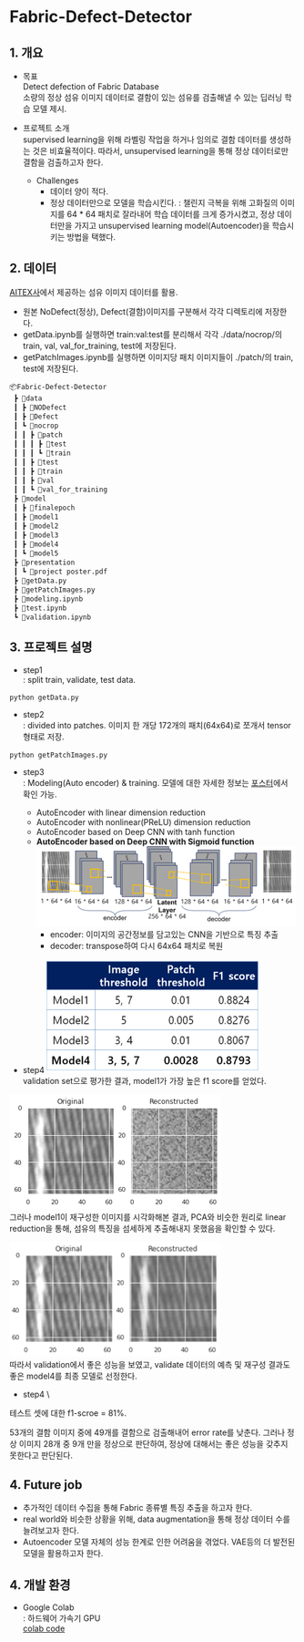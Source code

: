 # Fabric-Defect-Detector
## 1. 개요
- 목표 \
Detect defection of Fabric Database \
소량의 정상 섬유 이미지 데이터로 결함이 있는 섬유를 검출해낼 수 있는 딥러닝 학습 모델 제시.

- 프로젝트 소개 \
supervised learning을 위해 라벨링 작업을 하거나 임의로 결함 데이터를 생성하는 것은 비효율적이다. 
따라서, unsupervised learning을 통해 정상 데이터로만 결함을 검출하고자 한다.

  - Challenges
    - 데이터 양이 적다.
    - 정상 데이터만으로 모델을 학습시킨다.
  : 챌린지 극복을 위해 고화질의 이미지를 64 * 64 패치로 잘라내어 학습 데이터를 크게 증가시켰고, 정상 데이터만을 가지고 unsupervised learning model(Autoencoder)을 학습시키는 방법을 택했다.

## 2. 데이터
[AITEX사](https://www.aitex.es/afid/)에서 제공하는 섬유 이미지 데이터를 활용. 
- 원본 NoDefect(정상), Defect(결함)이미지를 구분해서 각각 디렉토리에 저장한다.
- getData.ipynb를 실행하면 train:val:test를 분리해서 각각 ./data/nocrop/의 train, val, val_for_training, test에 저장된다.
- getPatchImages.ipynb를 실행하면 이미지당 패치 이미지들이 ./patch/의 train, test에 저장된다.
```
📦Fabric-Defect-Detector
 ┣ 📂data
 ┃ ┣ 📂NODefect
 ┃ ┣ 📂Defect
 ┃ ┗ 📂nocrop
 ┃ ┃ ┣ 📂patch
 ┃ ┃ ┃ ┣ 📂test
 ┃ ┃ ┃ ┗ 📂train
 ┃ ┃ ┣ 📂test
 ┃ ┃ ┣ 📂train
 ┃ ┃ ┣ 📂val
 ┃ ┃ ┗ 📂val_for_training
 ┣ 📂model
 ┃ ┣ 📂finalepoch
 ┃ ┣ 📂model1
 ┃ ┣ 📂model2
 ┃ ┣ 📂model3
 ┃ ┣ 📂model4
 ┃ ┗ 📂model5
 ┣ 📂presentation
 ┃ ┗ 📜project poster.pdf
 ┣ 📜getData.py
 ┣ 📜getPatchImages.py
 ┣ 📜modeling.ipynb
 ┣ 📜test.ipynb
 ┗ 📜validation.ipynb
```
## 3. 프로젝트 설명
- step1 \
: split train, validate, test data.
```
python getData.py
```

- step2 \
: divided into patches. 이미지 한 개당 172개의 패치(64x64)로 쪼개서 tensor형태로 저장.
```
python getPatchImages.py
```

- step3 \
: Modeling(Auto encoder) & training. 모델에 대한 자세한 정보는 [포스터](https://github.com/2hyes/Fabric-Defect-Detector/blob/main/presentation/project%20poster.pdf)에서 확인 가능.
  - AutoEncoder with linear dimension reduction
  - AutoEncoder with nonlinear(PReLU) dimension reduction
  - AutoEncoder based on Deep CNN with tanh function
  - **AutoEncoder based on Deep CNN with Sigmoid function** \
    ![model4](./img/model-architecture.png)
    - encoder: 이미지의 공간정보를 담고있는 CNN을 기반으로 특징 추출
    - decoder: transpose하여 다시 64x64 패치로 복원

- step4 
![val](./img/val.png)
<br>validation set으로 평가한 결과, model1가 가장 높은 f1 score를 얻었다. 

![model1-test](./img/model1.png)
<br>그러나 model1이 재구성한 이미지를 시각화해본 결과, PCA와 비슷한 원리로 linear reduction을 통해, 섬유의 특징을 섬세하게 추출해내지 못했음을 확인할 수 있다.

![model4-test](./img/model4.png)
<br>따라서 validation에서 좋은 성능을 보였고, validate 데이터의 예측 및 재구성 결과도 좋은 model4를 최종 모델로 선정한다.

- step4 \
<p>테스트 셋에 대한 f1-scroe = 81%. </p>
53개의 결함 이미지 중에 49개를 결함으로 검출해내어 error rate를 낮춘다. 
그러나 정상 이미지 28개 중 9개 만을 정상으로 판단하여, 정상에 대해서는 좋은 성능을 갖추지 못한다고 판단된다.

## 4. Future job
- 추가적인 데이터 수집을 통해 Fabric 종류별 특징 추출을 하고자 한다.
- real world와 비슷한 상황을 위해, data augmentation을 통해 정상 데이터 수를 늘려보고자 한다.
- Autoencoder 모델 자체의 성능 한계로 인한 어려움을 겪었다. VAE등의 더 발전된 모델을 활용하고자 한다.

## 4. 개발 환경
- Google Colab \
: 하드웨어 가속기 GPU \
[colab code](https://colab.research.google.com/drive/1-H9CfJZNQ8GDIg9eIgxabdGF-i_IitNH?usp=sharing)